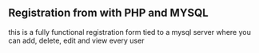 ## Registration from with PHP and MYSQL

this is a fully functional registration form tied to a mysql server where you can add, delete, edit and view every user